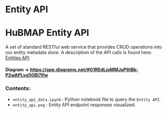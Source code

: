 # Entity API

# HuBMAP Entity API

A set of standard RESTful web service that provides CRUD operations into our entity metadata store. A description of the API calls is found here: [Entities API](https://smart-api.info/ui/0065e419668f3336a40d1f5ab89c6ba3).

#### Diagram -> https://app.diagrams.net/#G1REdLjoMMJaP6tBk-P2wAPLvq50BI7lfw


### Contents:
- `entity_api_data.ipynb` : Python notebook file to query the `Entity API`. 
- `entity_api.png` : Entity API endpoint responses visualized. 